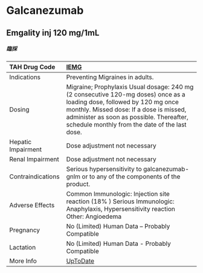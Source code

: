 # Galcanezumab

## Emgality inj 120 mg/1mL

##### 臨採

| TAH Drug Code      | [IEMG](https://www.tahsda.org.tw/drugs/hissearch.php?drug_code=IEMG)                                                                                                                                                                                            |
|:-------------------|:----------------------------------------------------------------------------------------------------------------------------------------------------------------------------------------------------------------------------------------------------------------|
| Indications        | Preventing Migraines in adults.                                                                                                                                                                                                                                 |
| Dosing             | Migraine; Prophylaxis Usual dosage: 240 mg (2 consecutive 120-mg doses) once as a loading dose, followed by 120 mg once monthly. Missed dose: If a dose is missed, administer as soon as possible. Thereafter, schedule monthly from the date of the last dose. |
| Hepatic Impairment | Dose adjustment not necessary                                                                                                                                                                                                                                   |
| Renal Impairment   | Dose adjustment not necessary                                                                                                                                                                                                                                   |
| Contraindications  | Serious hypersensitivity to galcanezumab-gnlm or to any of the components of the product.                                                                                                                                                                       |
| Adverse Effects    | Common Immunologic: Injection site reaction (18% ) Serious Immunologic: Anaphylaxis, Hypersensitivity reaction Other: Angioedema                                                                                                                                |
| Pregnancy          | No (Limited) Human Data – Probably Compatible                                                                                                                                                                                                                   |
| Lactation          | No (Limited) Human Data - Probably Compatible                                                                                                                                                                                                                   |
| More Info          | [UpToDate](https://www.uptodate.com/contents/galcanezumab-drug-information)                                                                                                                                                                                     |

